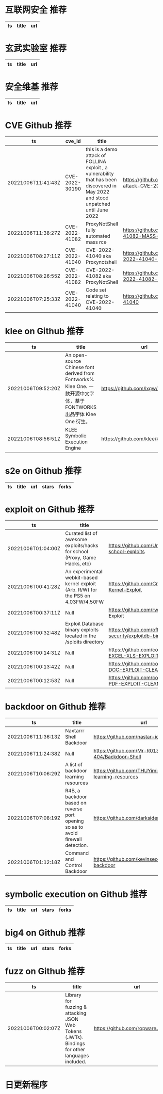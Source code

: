 # 互联网安全 推荐
| ts | title | url| 
| --- | --- | ---| 


# 玄武实验室 推荐
| ts | title | url| 
| --- | --- | ---| 


# 安全维基 推荐
| ts | title | url| 
| --- | --- | ---| 


# CVE Github 推荐
| ts | cve_id | title | url | cve_detail| 
| --- | --- | --- | --- | ---| 
| 20221006T11:41:43Z | CVE-2022-30190 | this is a demo attack of FOLLINA exploit , a vulnerability that has been discovered in May 2022 and stood unpatched until June 2022 | https://github.com/Imeneallouche/Follina-attack-CVE-2022-30190- | | 
| 20221006T11:38:27Z | CVE-2022-41082 | ProxyNotShell fully automated mass rce | https://github.com/V1rpo/CVE-2022-41082-MASS-RCE | | 
| 20221006T08:27:11Z | CVE-2022-41040 | CVE-2022-41040 aka Proxynotshell | https://github.com/kev-beaumont/CVE-2022-41040-RCE-POC | | 
| 20221006T08:26:55Z | CVE-2022-41082 | CVE-2022-41082 aka ProxyNotShell | https://github.com/kev-beaumont/CVE-2022-41082-RCE-POC | | 
| 20221006T07:25:33Z | CVE-2022-41040 | Code set relating to CVE-2022-41040 | https://github.com/d3duct1v/CVE-2022-41040 | | 


# klee on Github 推荐
| ts | title | url | stars | forks| 
| --- | --- | --- | --- | ---| 
| 20221006T09:52:20Z | An open-source Chinese font derived from Fontworks% Klee One. 一款开源中文字体，基于 FONTWORKS 出品字体 Klee One 衍生。   | https://github.com/lxgw/LxgwWenKai | 8178 | 275| 
| 20221006T08:56:51Z | KLEE Symbolic Execution Engine | https://github.com/klee/klee | 2086 | 591| 


# s2e on Github 推荐
| ts | title | url | stars | forks| 
| --- | --- | --- | --- | ---| 


# exploit on Github 推荐
| ts | title | url | stars | forks| 
| --- | --- | --- | --- | ---| 
| 20221006T01:04:00Z | Curated list of awesome exploits/hacks for school (Proxy, Game Hacks, etc) | https://github.com/UntrustableRus/awesome-school-exploits | 0 | 0| 
| 20221006T00:41:28Z | An experimental webkit-based kernel exploit (Arb. R/W) for the PS5 on 4.03FW/4.50FW | https://github.com/Cryptogenic/PS5-4.03-Kernel-Exploit | 528 | 33| 
| 20221006T00:37:11Z | Null | https://github.com/rwhmf55/PlayStation-4-Exploit | 0 | 0| 
| 20221006T00:32:48Z | Exploit Database binary exploits located in the /sploits directory | https://github.com/offensive-security/exploitdb-bin-sploits | 1692 | 545| 
| 20221006T00:14:31Z | Null | https://github.com/codingcore12/SILENT-EXCEL-XLS-EXPLOIT-CLEAN-u | 1 | 0| 
| 20221006T00:13:42Z | Null | https://github.com/codingcore12/SILENT-DOC-EXPLOIT-CLEAN-u | 1 | 0| 
| 20221006T00:12:53Z | Null | https://github.com/codingcore12/SILENT-PDF-EXPLOIT-CLEAN-u | 1 | 0| 


# backdoor on Github 推荐
| ts | title | url | stars | forks| 
| --- | --- | --- | --- | ---| 
| 20221006T11:36:13Z | Naxtarrr Shell Backdoor | https://github.com/nastar-id/naxtarrr-shell | 0 | 0| 
| 20221006T11:24:38Z | Null | https://github.com/Mr-R013X-404/Backdoor-Shell | 0 | 0| 
| 20221006T10:06:29Z | A list of backdoor learning resources | https://github.com/THUYimingLi/backdoor-learning-resources | 574 | 112| 
| 20221006T07:08:19Z | R4B, a backdoor based on reverse port opening so as to avoid firewall detection. | https://github.com/darksidergod/R4B | 5 | 1| 
| 20221006T01:12:18Z | Command and Control Backdoor | https://github.com/kevinseonpj/C-C-backdoor | 0 | 0| 


# symbolic execution on Github 推荐
| ts | title | url | stars | forks| 
| --- | --- | --- | --- | ---| 


# big4 on Github 推荐
| ts | title | url | stars | forks| 
| --- | --- | --- | --- | ---| 


# fuzz on Github 推荐
| ts | title | url | stars | forks| 
| --- | --- | --- | --- | ---| 
| 20221006T00:02:07Z | Library for fuzzing & attacking JSON Web Tokens (JWTs). Bindings for other languages included. | https://github.com/ropwareJB/jwtfuzz | 2 | 0| 



# 日更新程序

